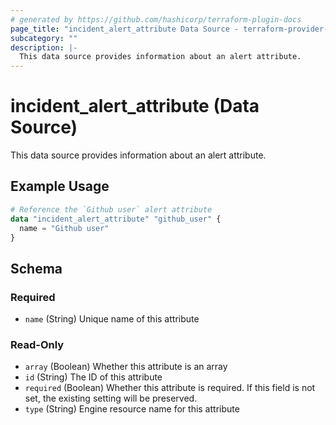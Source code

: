 ```yaml
---
# generated by https://github.com/hashicorp/terraform-plugin-docs
page_title: "incident_alert_attribute Data Source - terraform-provider-incident"
subcategory: ""
description: |-
  This data source provides information about an alert attribute.
---
```


# incident_alert_attribute (Data Source)

This data source provides information about an alert attribute.

## Example Usage

```terraform
# Reference the `Github user` alert attribute
data "incident_alert_attribute" "github_user" {
  name = "Github user"
}
```

<!-- schema generated by tfplugindocs -->
## Schema

### Required

- `name` (String) Unique name of this attribute

### Read-Only

- `array` (Boolean) Whether this attribute is an array
- `id` (String) The ID of this attribute
- `required` (Boolean) Whether this attribute is required. If this field is not set, the existing setting will be preserved.
- `type` (String) Engine resource name for this attribute


